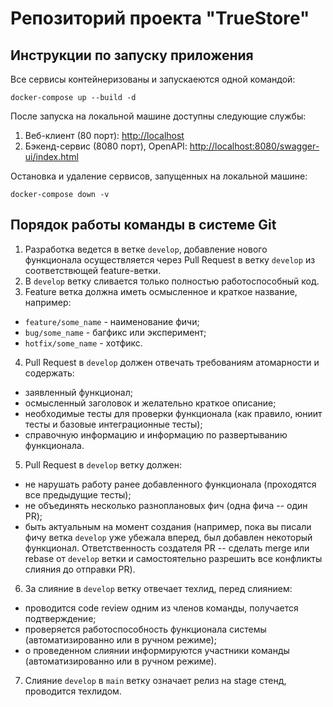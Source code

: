 # Репозиторий проекта "TrueStore"

## Инструкции по запуску приложения

Все сервисы контейнеризованы и запускаеются одной командой:
```
docker-compose up --build -d
```

После запуска на локальной машине доступны следующие службы:
1. Веб-клиент (80 порт): [http://localhost](http://localhost)
2. Бэкенд-сервис (8080 порт), OpenAPI: [http://localhost:8080/swagger-ui/index.html](http://localhost:8080/swagger-ui/index.html)

Остановка и удаление сервисов, запущенных на локальной машине:
```
docker-compose down -v
```


## Порядок работы команды в системе Git

1. Разработка ведется в ветке <code>develop</code>, добавление нового функционала осуществляется через Pull Request
 в ветку <code>develop</code> из соответствющей feature-ветки.
2. В <code>develop</code> ветку сливается только полностью работоспособный код.
3. Feature ветка должна иметь осмысленное и краткое название, например:
  - <code>feature/some_name</code> - наименование фичи;
  - <code>bug/some_name</code> - багфикс или эксперимент;
  - <code>hotfix/some_name</code> - хотфикс.
4. Pull Request в <code>develop</code> должен отвечать требованиям атомарности и содержать:
  - заявленный функционал;
  - осмысленный заголовок и желательно краткое описание;
  - необходимые тесты для проверки функционала (как правило, юниит тесты и базовые интеграционные тесты);
  - справочную информацию и информацию по развертыванию функционала.
5. Pull Request в <code>develop</code> ветку должен:
  - не нарушать работу ранее добавленного функционала (проходятся все предыдущие тесты);
  - не объединять несколько разноплановых фич (одна фича -- один PR);
  - быть актуальным на момент создания (например, пока вы писали фичу ветка <code>develop</code> уже убежала вперед, 
 был добавлен некоторый функционал. Ответственность создателя PR -- сделать merge или rebase от <code>develop</code> ветки и 
 самостоятельно разрешить все конфликты слияния до отправки PR).
6. За слияние в <code>develop</code> ветку отвечает техлид, перед слиянием:
  - проводится code review одним из членов команды, получается подтверждение;
  - проверяется работоспособность функционала системы (автоматизированно или в ручном режиме);
  - о проведенном слиянии информируются участники команды (автоматизированно или в ручном режиме).
7. Слияние <code>develop</code> в <code>main</code> ветку означает релиз на stage стенд, проводится техлидом.
